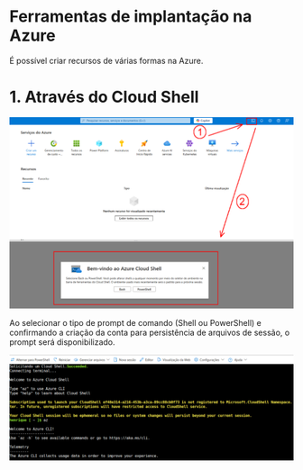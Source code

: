 # Ferramentas de implantação na Azure

É possível criar recursos de várias formas na Azure.

# 1. Através do Cloud Shell

![](https://raw.githubusercontent.com/henriquebjr/az900-dio/main/resources/powershell.png)

Ao selecionar o tipo de prompt de comando (Shell ou PowerShell) e confirmando a criação da conta para persistência de arquivos de sessão, o prompt será disponibilizado.

![](https://raw.githubusercontent.com/henriquebjr/az900-dio/main/resources/prompt.png)

